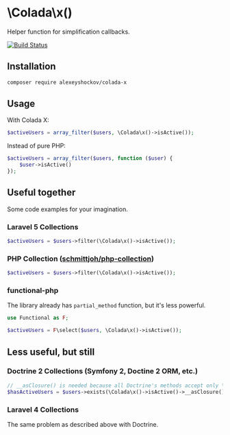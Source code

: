 # \Colada\x()

Helper function for simplification callbacks.

[![Build Status](https://api.travis-ci.org/alexeyshockov/colada-x.svg?branch=master)](http://travis-ci.org/alexeyshockov/colada-x)

## Installation

```bash
composer require alexeyshockov/colada-x
```

## Usage

With Colada X:
```php
$activeUsers = array_filter($users, \Colada\x()->isActive());
```

Instead of pure PHP:
```php
$activeUsers = array_filter($users, function ($user) {
    $user->isActive()
});
```

## Useful together

Some code examples for your imagination.

### Laravel 5 Collections

```php
$activeUsers = $users->filter(\Colada\x()->isActive());
```

### PHP Collection ([schmittjoh/php-collection](https://github.com/schmittjoh/php-collection/))

```php
$activeUsers = $users->filter(\Colada\x()->isActive());
```

### functional-php

The library already has `partial_method` function, but it's less powerful.

```php
use Functional as F;

$activeUsers = F\select($users, \Colada\x()->isActive());
```

## Less useful, but still

### Doctrine 2 Collections (Symfony 2, Doctine 2 ORM, etc.)

```php
// __asClosure() is needed because all Doctrine's methods accept only \Closure instances :(
$hasActiveUsers = $users->exists(\Colada\x()->isActive()->__asClosure());
```

### Laravel 4 Collections

The same problem as described above with Doctrine.
